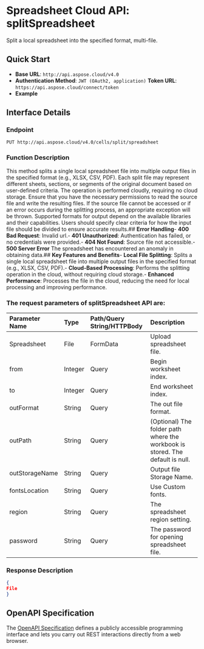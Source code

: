 # **Spreadsheet Cloud API: splitSpreadsheet**

Split a local spreadsheet into the specified format, multi-file. 


## **Quick Start**

- **Base URL**: `http://api.aspose.cloud/v4.0`
- **Authentication Method**: `JWT (OAuth2, application)`  **Token URL**: `https://api.aspose.cloud/connect/token`
- **Example** 

## **Interface Details**

### **Endpoint** 

```
PUT http://api.aspose.cloud/v4.0/cells/split/spreadsheet
```
### **Function Description**
This method splits a single local spreadsheet file into multiple output files in the specified format (e.g., XLSX, CSV, PDF). Each split file may represent different sheets, sections, or segments of the original document based on user-defined criteria. The operation is performed cloudly, requiring no cloud storage. Ensure that you have the necessary permissions to read the source file and write the resulting files. If the source file cannot be accessed or if an error occurs during the splitting process, an appropriate exception will be thrown. Supported formats for output depend on the available libraries and their capabilities. Users should specify clear criteria for how the input file should be divided to ensure accurate results.## **Error Handling**- **400 Bad Request**: Invalid url.- **401 Unauthorized**:  Authentication has failed, or no credentials were provided.- **404 Not Found**: Source file not accessible.- **500 Server Error** The spreadsheet has encountered an anomaly in obtaining data.## **Key Features and Benefits**- **Local File Splitting**: Splits a single local spreadsheet file into multiple output files in the specified format (e.g., XLSX, CSV, PDF).- **Cloud-Based Processing**: Performs the splitting operation in the cloud, without requiring cloud storage.- **Enhanced Performance**: Processes the file in the cloud, reducing the need for local processing and improving performance.

### The request parameters of **splitSpreadsheet** API are: 

| Parameter Name | Type | Path/Query String/HTTPBody | Description | 
| :- | :- | :- |:- | 
|Spreadsheet|File|FormData|Upload spreadsheet file.|
|from|Integer|Query|Begin worksheet index.|
|to|Integer|Query|End worksheet index.|
|outFormat|String|Query|The out file format.|
|outPath|String|Query|(Optional) The folder path where the workbook is stored. The default is null.|
|outStorageName|String|Query|Output file Storage Name.|
|fontsLocation|String|Query|Use Custom fonts.|
|region|String|Query|The spreadsheet region setting.|
|password|String|Query|The password for opening spreadsheet file.|

### **Response Description**
```json
{
File
}
```


## OpenAPI Specification

The [OpenAPI Specification](https://reference.aspose.cloud/cells/#/DataProcessingController/SplitSpreadsheet) defines a publicly accessible programming interface and lets you carry out REST interactions directly from a web browser.
